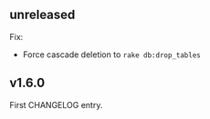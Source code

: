 ## unreleased

Fix:
- Force cascade deletion to `rake db:drop_tables`

## v1.6.0

First CHANGELOG entry.
